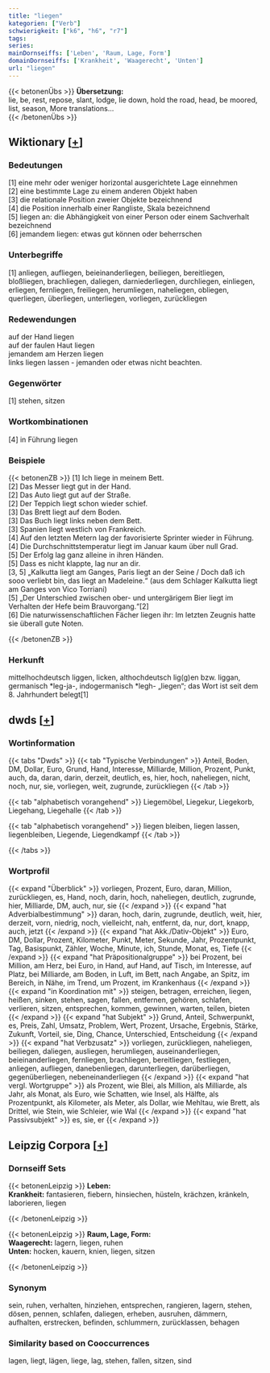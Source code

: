 ```yaml
---
title: "liegen"
kategorien: ["Verb"]
schwierigkeit: ["k6", "h6", "r7"]
tags:
series:
mainDornseiffs: ['Leben', 'Raum, Lage, Form']
domainDornseiffs: ['Krankheit', 'Waagerecht', 'Unten']
url: "liegen"
---
```


{{< betonenÜbs >}}
**Übersetzung:**  
lie, be, rest, repose, slant, lodge, lie down, hold the road, head, be moored, list, season, More translations...  
{{< /betonenÜbs >}}

## Wiktionary [[+](https://de.wiktionary.org/wiki/liegen)]

### Bedeutungen
[1] eine mehr oder weniger horizontal ausgerichtete Lage einnehmen  
[2] eine bestimmte Lage zu einem anderen Objekt haben  
[3] die relationale Position zweier Objekte bezeichnend  
[4] die Position innerhalb einer Rangliste, Skala bezeichnend  
[5] liegen an: die Abhängigkeit von einer Person oder einem Sachverhalt bezeichnend  
[6] jemandem liegen: etwas gut können oder beherrschen  

### Unterbegriffe
[1] anliegen, aufliegen, beieinanderliegen, beiliegen, bereitliegen, bloßliegen, brachliegen, daliegen, darniederliegen, durchliegen, einliegen, erliegen, fernliegen, freiliegen, herumliegen, naheliegen, obliegen, querliegen, überliegen, unterliegen, vorliegen, zurückliegen  

### Redewendungen
auf der Hand liegen  
auf der faulen Haut liegen  
jemandem am Herzen liegen  
links liegen lassen - jemanden oder etwas nicht beachten.  

### Gegenwörter
[1] stehen, sitzen  

### Wortkombinationen
[4] in Führung liegen  

### Beispiele
{{< betonenZB >}}
[1] Ich liege in meinem Bett.  
[2] Das Messer liegt gut in der Hand.  
[2] Das Auto liegt gut auf der Straße.  
[2] Der Teppich liegt schon wieder schief.  
[3] Das Brett liegt auf dem Boden.  
[3] Das Buch liegt links neben dem Bett.  
[3] Spanien liegt westlich von Frankreich.  
[4] Auf den letzten Metern lag der favorisierte Sprinter wieder in Führung.  
[4] Die Durchschnittstemperatur liegt im Januar kaum über null Grad.  
[5] Der Erfolg lag ganz alleine in ihren Händen.  
[5] Dass es nicht klappte, lag nur an dir.  
[3, 5] „Kalkutta liegt am Ganges, Paris liegt an der Seine / Doch daß ich sooo verliebt bin, das liegt an Madeleine.“ (aus dem Schlager Kalkutta liegt am Ganges von Vico Torriani)  
[5] „Der Unterschied zwischen ober- und untergärigem Bier liegt im Verhalten der Hefe beim Brauvorgang.“[2]  
[6] Die naturwissenschaftlichen Fächer liegen ihr: Im letzten Zeugnis hatte sie überall gute Noten.  

{{< /betonenZB >}}
### Herkunft
mittelhochdeutsch liggen, licken, althochdeutsch lig(g)en bzw. liggan, germanisch *leg-ja-, indogermanisch  *legh- „liegen“; das Wort ist seit dem 8. Jahrhundert belegt[1]  



## dwds [[+](https://www.dwds.de/wb/liegen)]

### Wortinformation
{{< tabs "Dwds" >}}
{{< tab "Typische Verbindungen" >}}
Anteil, Boden, DM, Dollar, Euro, Grund, Hand, Interesse, Milliarde, Million, Prozent, Punkt, auch, da, daran, darin, derzeit, deutlich, es, hier, hoch, naheliegen, nicht, noch, nur, sie, vorliegen, weit, zugrunde, zurückliegen
{{< /tab >}}

{{< tab "alphabetisch vorangehend" >}}
Liegemöbel, Liegekur, Liegekorb, Liegehang, Liegehalle
{{< /tab >}}

{{< tab "alphabetisch vorangehend" >}}
liegen bleiben, liegen lassen, liegenbleiben, Liegende, Liegendkampf
{{< /tab >}}

{{< /tabs >}}

### Wortprofil
{{< expand "Überblick" >}} vorliegen, Prozent, Euro, daran, Million, zurückliegen, es, Hand, noch, darin, hoch, naheliegen, deutlich, zugrunde, hier, Milliarde, DM, auch, nur, sie {{< /expand >}}
{{< expand "hat Adverbialbestimmung" >}} daran, hoch, darin, zugrunde, deutlich, weit, hier, derzeit, vorn, niedrig, noch, vielleicht, nah, entfernt, da, nur, dort, knapp, auch, jetzt {{< /expand >}}
{{< expand "hat Akk./Dativ-Objekt" >}} Euro, DM, Dollar, Prozent, Kilometer, Punkt, Meter, Sekunde, Jahr, Prozentpunkt, Tag, Basispunkt, Zähler, Woche, Minute, ich, Stunde, Monat, es, Tiefe {{< /expand >}}
{{< expand "hat Präpositionalgruppe" >}} bei Prozent, bei Million, am Herz, bei Euro, in Hand, auf Hand, auf Tisch, im Interesse, auf Platz, bei Milliarde, am Boden, in Luft, im Bett, nach Angabe, an Spitz, im Bereich, in Nähe, im Trend, um Prozent, im Krankenhaus {{< /expand >}}
{{< expand "in Koordination mit" >}} steigen, betragen, erreichen, liegen, heißen, sinken, stehen, sagen, fallen, entfernen, gehören, schlafen, verlieren, sitzen, entsprechen, kommen, gewinnen, warten, teilen, bieten {{< /expand >}}
{{< expand "hat Subjekt" >}} Grund, Anteil, Schwerpunkt, es, Preis, Zahl, Umsatz, Problem, Wert, Prozent, Ursache, Ergebnis, Stärke, Zukunft, Vorteil, sie, Ding, Chance, Unterschied, Entscheidung {{< /expand >}}
{{< expand "hat Verbzusatz" >}} vorliegen, zurückliegen, naheliegen, beiliegen, daliegen, ausliegen, herumliegen, auseinanderliegen, beieinanderliegen, fernliegen, brachliegen, bereitliegen, festliegen, anliegen, aufliegen, danebenliegen, darunterliegen, darüberliegen, gegenüberliegen, nebeneinanderliegen {{< /expand >}}
{{< expand "hat vergl. Wortgruppe" >}} als Prozent, wie Blei, als Million, als Milliarde, als Jahr, als Monat, als Euro, wie Schatten, wie Insel, als Hälfte, als Prozentpunkt, als Kilometer, als Meter, als Dollar, wie Mehltau, wie Brett, als Drittel, wie Stein, wie Schleier, wie Wal {{< /expand >}}
{{< expand "hat Passivsubjekt" >}} es, sie, er {{< /expand >}}

## Leipzig Corpora [[+](https://corpora.uni-leipzig.de/en/res?word=liegen&corpusId=deu_newscrawl-public_2018)]

### Dornseiff Sets
{{< betonenLeipzig >}}
**Leben:**  
**Krankheit:** fantasieren, fiebern, hinsiechen, hüsteln, krächzen, kränkeln, laborieren, liegen  

{{< /betonenLeipzig >}}


{{< betonenLeipzig >}}
**Raum, Lage, Form:**  
**Waagerecht:** lagern, liegen, ruhen  
**Unten:** hocken, kauern, knien, liegen, sitzen  

{{< /betonenLeipzig >}}

### Synonym
sein, ruhen, verhalten, hinziehen, entsprechen, rangieren, lagern, stehen, dösen, pennen, schlafen, daliegen, erheben, ausruhen, dämmern, aufhalten, erstrecken, befinden, schlummern, zurücklassen, behagen


### Similarity based on Cooccurrences
lagen, liegt, lägen, liege, lag, stehen, fallen, sitzen, sind

